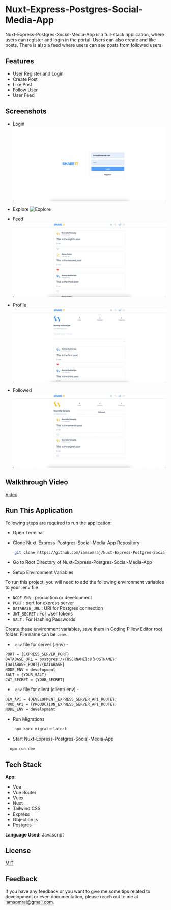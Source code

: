 # Nuxt-Express-Postgres-Social-Media-App

Nuxt-Express-Postgres-Social-Media-App is a full-stack application, where users can register and login in the portal. Users can also create and like posts. There is also a feed where users can see posts from followed users.

## Features

- User Register and Login
- Create Post
- Like Post
- Follow User
- User Feed

## Screenshots

- Login
  <img src="/assets/Login.png" alt="Login" />

- Explore
  <img src="/assets/Explore.png" alt="Explore" />

- Feed
  <img src="/assets/Feed.png" alt="Feed" />

- Profile
  <img src="/assets/Profile.png" alt="Profile" />
  
- Followed
  <img src="/assets/Followed.png" alt="Followed" />

## Walkthrough Video

[Video](https://youtu.be/OsheRzgu9s4)

## Run This Application

Following steps are required to run the application:

- Open Terminal

- Clone Nuxt-Express-Postgres-Social-Media-App Repository

```bash
    git clone https://github.com/iamsomraj/Nuxt-Express-Postgres-Social-Media-App.git
```

- Go to Root Directory of Nuxt-Express-Postgres-Social-Media-App

- Setup Environment Variables

To run this project, you will need to add the following environment variables to your .env file

- `NODE_ENV` : production or development
- `PORT` : port for express server
- `DATABASE_URL` : URI for Postgres connection
- `JWT_SECRET` : For User tokens
- `SALT` : For Hashing Passwords

Create these environment variables, save them in Coding Pillow Editor root folder. File name can be `.env`.

- `.env` file for server (.env) -

```
PORT = {EXPRESS_SERVER_PORT}
DATABASE_URL = postgres://{USERNAME}:@{HOSTNAME}:{DATABASE_PORT}/{DATABASE}
NODE_ENV = development
SALT = {YOUR_SALT}
JWT_SECRET = {YOUR_SECRET}
```


- `.env` file for client (client/.env) -

```
DEV_API = {DEVELOPMENT_EXPRESS_SERVER_API_ROUTE};
PROD_API = {PROUDCTION_EXPRESS_SERVER_API_ROUTE};
NODE_ENV = development
```

- Run Migrations

```bash
    npx knex migrate:latest
```

- Start Nuxt-Express-Postgres-Social-Media-App

```bash
  npm run dev
```

## Tech Stack

**App:**

- Vue
- Vue Router
- Vuex
- Nuxt
- Tailwind CSS
- Express
- Objection.js
- Postgres

**Language Used:** Javascript

## License

[MIT](https://choosealicense.com/licenses/mit/)

## Feedback

If you have any feedback or you want to give me some tips related to development or even documentation, please reach out to me at iamsomraj@gmail.com.
